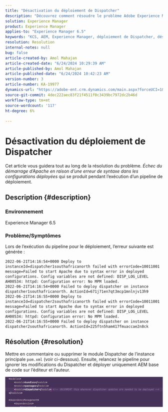 ```yaml
---
title: "Désactivation du déploiement de Dispatcher"
description: "Découvrez comment résoudre le problème Adobe Experience Manager lorsqu’une erreur se produit lors de l’exécution du pipeline de déploiement."
solution: Experience Manager
product: Experience Manager
applies-to: "Experience Manager 6.5"
keywords: "KCS, AEM, Experience Manager, déploiement de Dispatcher, désactivation"
resolution: Resolution
internal-notes: null
bug: false
article-created-by: Amol Mahajan
article-created-date: "6/24/2024 10:29:39 AM"
article-published-by: Amol Mahajan
article-published-date: "6/24/2024 10:42:23 AM"
version-number: 3
article-number: KA-19977
dynamics-url: "https://adobe-ent.crm.dynamics.com/main.aspx?forceUCI=1&pagetype=entityrecord&etn=knowledgearticle&id=64f7c7a8-1432-ef11-840a-6045bd0298d4"
source-git-commit: 4dec222aec83f21f4511f0c3439bc7972dc2b46d
workflow-type: tm+mt
source-wordcount: '117'
ht-degree: 6%

---
```


# Désactivation du déploiement de Dispatcher


Cet article vous guidera tout au long de la résolution du problème. *Échec du démarrage d’Apache en raison d’une erreur de syntaxe dans les configurations déployées* qui se produit pendant l’exécution d’un pipeline de déploiement.

## Description {#description}


### <b>Environnement</b>

Experience Manager 6.5



### <b>Problème/Symptômes</b>

Lors de l’exécution du pipeline pour le déploiement, l’erreur suivante est générée :



```
2022-06-21T14:16:54+0000 Deploy to instanceId=dispatcher1southafricanorth failed with errorCode=10011001 message=Failed to start Apache due to syntax error in deployed configurations. Config variables are not defined: DISP_LOG_LEVEL AH00534: httpd: Configuration error: No MPM loaded.
2022-06-21T14:16:54+0000 Failed to deploy dispatcher on instance dispatcher1southafricanorth. ActionId=671j71en7qt3mcp1mnlnjv13h9
2022-06-21T14:16:55+0000 Deploy to instanceId=dispatcher2southafricanorth failed with errorCode=10011001 message=Failed to start Apache due to syntax error in deployed configurations. Config variables are not defined: DISP_LOG_LEVEL AH00534: httpd: Configuration error: No MPM loaded.
2022-06-21T14:16:55+0000 Failed to deploy dispatcher on instance dispatcher2southafricanorth. ActionId=225ftn5ham417fmuaccae2n8ck
```




## Résolution {#resolution}


Mettre en commentaire ou supprimer le module Dispatcher de l’instance principale `pom.xml` (voir ci-dessous). Ensuite, relancez le pipeline pour ignorer les modifications du Dispatcher et déployer uniquement AEM base de code sur l’éditeur et l’auteur.

![](assets/9dee138f-ccf7-ec11-bb3d-000d3a5b0558.png)
